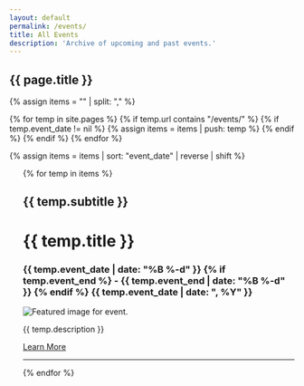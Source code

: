 ```yaml
---
layout: default
permalink: /events/
title: All Events
description: 'Archive of upcoming and past events.'
---
```


<h2 class='page-title'>{{ page.title }}</h2>


{% assign items = "" | split: "," %}

{% for temp in site.pages %}
    {% if temp.url contains "/events/" %}
        {% if temp.event_date != nil %}
            {% assign items = items | push: temp %}
        {% endif %}
    {% endif %}
{% endfor %}

{% assign items = items | sort: "event_date" | reverse | shift %}

<ul>
    {% for temp in items %}
    <div class='event-blog'>
        <div>
            <h2>{{ temp.subtitle }}</h2>
            <h1 class='event-title'>{{ temp.title }}</h1>
            <h3 class='event-start'>
                <time datetime='{{ temp.event_date | date_to_xmlschema }}'>
                    {{ temp.event_date | date: "%B %-d" }}
                </time>
                {% if temp.event_end %}
                    <time datetime='{{ temp.publish_date | date_to_xmlschema }}'> -
                        {{ temp.event_end | date: "%B %-d" }}
                    </time>
                {% endif %}
                <time datetime='{{ temp.event_date | date_to_xmlschema }}'>
                    {{ temp.event_date | date: ", %Y" }}
                </time>
            </h3>
        </div>
        <img src="{{ temp.featured_image | absolute_url }}" alt="Featured image for event.">
        <p>{{ temp.description }}</p>
        <a href="{{ temp.url | relative_url }}" class="carousel-item__btn">Learn More</a>
    </div>
    <hr>
    {% endfor %}
</ul>

